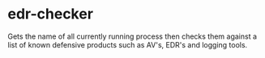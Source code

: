 # edr-checker
Gets the name of all currently running process then checks them against a list of known defensive products such as AV's, EDR's and logging tools.
